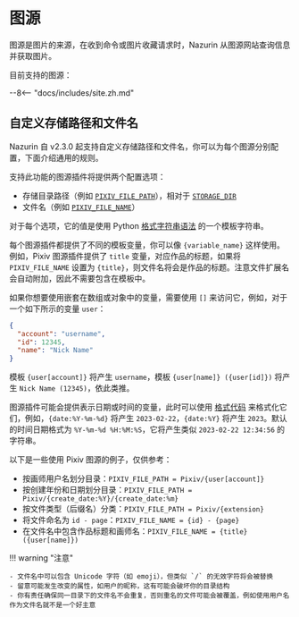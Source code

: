 # 图源

图源是图片的来源，在收到命令或图片收藏请求时，Nazurin 从图源网站查询信息并获取图片。

目前支持的图源：

--8<-- "docs/includes/site.zh.md"

## 自定义存储路径和文件名

Nazurin 自 v2.3.0 起支持自定义存储路径和文件名，你可以为每个图源分别配置，下面介绍通用的规则。

支持此功能的图源插件将提供两个配置选项：

- 存储目录路径（例如 [`PIXIV_FILE_PATH`](pixiv.zh.md/#pixiv_file_path)），相对于 [`STORAGE_DIR`](../getting-started/configuration.zh.md/#storage_dir)
- 文件名（例如 [`PIXIV_FILE_NAME`](pixiv.zh.md/#pixiv_file_name)）

对于每个选项，它的值是使用 Python [格式字符串语法](https://docs.python.org/zh-cn/3/library/string.html#format-string-syntax) 的一个模板字符串。

每个图源插件都提供了不同的模板变量，你可以像 `{variable_name}` 这样使用。例如，Pixiv 图源插件提供了 `title` 变量，对应作品的标题，如果将 `PIXIV_FILE_NAME` 设置为 `{title}`，则文件名将会是作品的标题。注意文件扩展名会自动附加，因此不需要包含在模板中。

如果你想要使用嵌套在数组或对象中的变量，需要使用 `[]` 来访问它，例如，对于一个如下所示的变量 `user`：

```json
{
  "account": "username",
  "id": 12345,
  "name": "Nick Name"
}
```

模板 `{user[account]}` 将产生 `username`，模板 `{user[name]} ({user[id]})` 将产生 `Nick Name (12345)`，依此类推。

图源插件可能会提供表示日期或时间的变量，此时可以使用 [格式代码](https://docs.python.org/zh-cn/3/library/datetime.html#strftime-and-strptime-format-codes) 来格式化它们，例如，`{date:%Y-%m-%d}` 将产生 `2023-02-22`，`{date:%Y}` 将产生 `2023`。默认的时间日期格式为 `%Y-%m-%d %H:%M:%S`，它将产生类似 `2023-02-22 12:34:56` 的字符串。

以下是一些使用 Pixiv 图源的例子，仅供参考：

- 按画师用户名划分目录：`PIXIV_FILE_PATH = Pixiv/{user[account]}`
- 按创建年份和日期划分目录：`PIXIV_FILE_PATH = Pixiv/{create_date:%Y}/{create_date:%m}`
- 按文件类型（后缀名）分类：`PIXIV_FILE_PATH = Pixiv/{extension}`
- 将文件命名为 `id - page`：`PIXIV_FILE_NAME = {id} - {page}`
- 在文件名中包含作品标题和画师名：`PIXIV_FILE_NAME = {title} ({user[name]})`

!!! warning "注意"

    - 文件名中可以包含 Unicode 字符（如 emoji），但类似 `/` 的无效字符将会被替换
    - 留意可能发生改变的属性，如用户的昵称，这有可能会破坏你的目录结构
    - 你有责任确保同一目录下的文件名不会重复，否则重名的文件可能会被覆盖，例如使用用户名作为文件名就不是一个好主意
